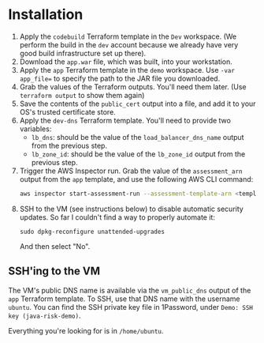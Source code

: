 # Installation

1. Apply the `codebuild` Terraform template in the `Dev` workspace. (We perform the build in the `dev` account because
   we already have very good build infrastructure set up there).
2. Download the `app.war` file, which was built, into your workstation.
3. Apply the `app` Terraform template in the `demo` workspace. Use `-var app_file=` to specify the path to the JAR
   file you downloaded.
4. Grab the values of the Terraform outputs. You'll need them later. (Use `terraform output` to show them again)
5. Save the contents of the `public_cert` output into a file, and add it to your OS's trusted certificate store.
5. Apply the `dev-dns` Terraform template. You'll need to provide two variables:
   * `lb_dns`: should be the value of the `load_balancer_dns_name` output from the previous step.
   * `lb_zone_id`: should be the value of the `lb_zone_id` output from the previous step.
7. Trigger the AWS Inspector run. Grab the value of the `assessment_arn` output from the `app` template, and use
   the following AWS CLI command:
   ```bash
   aws inspector start-assessment-run --assessment-template-arn <template-arn-from-output>
   ```
8. SSH to the VM (see instructions below) to disable automatic security updates. So far I couldn't find a way
   to properly automate it:
   ```ssh
   sudo dpkg-reconfigure unattended-upgrades
   ```
   And then select "No".

## SSH'ing to the VM

The VM's public DNS name is available via the `vm_public_dns` output of the `app`
Terraform template. To SSH, use that DNS name with the username `ubuntu`. You can find the SSH private key file
in 1Password, under `Demo: SSH key (java-risk-demo)`.

Everything you're looking for is in `/home/ubuntu`.
